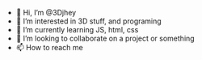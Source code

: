 - 👋 Hi, I’m @3Djhey
- 👀 I’m interested in 3D stuff, and programing
- 🌱 I’m currently learning JS, html, css
- 💞️ I’m looking to collaborate on a project or something
- 📫 How to reach me 

<!---
3Djhey/3Djhey is a ✨ special ✨ repository because its `README.md` (this file) appears on your GitHub profile.
You can click the Preview link to take a look at your changes.
--->
